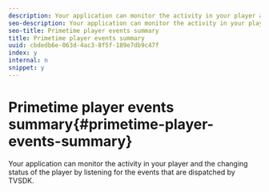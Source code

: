 ```yaml
---
description: Your application can monitor the activity in your player and the changing status of the player by listening for the events that are dispatched by TVSDK.
seo-description: Your application can monitor the activity in your player and the changing status of the player by listening for the events that are dispatched by TVSDK.
seo-title: Primetime player events summary
title: Primetime player events summary
uuid: cbdedb6e-063d-4ac3-8f5f-189e7db9c47f
index: y
internal: n
snippet: y
---
```


# Primetime player events summary{#primetime-player-events-summary}

Your application can monitor the activity in your player and the changing status of the player by listening for the events that are dispatched by TVSDK.

